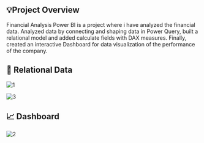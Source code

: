 ## 💡Project Overview 
Financial Analysis Power BI is a project where i have analyzed the financial data. Analyzed data by connecting and shaping data in Power Query, built a relational model and added calculate fields with DAX measures. Finally, created an interactive Dashboard for data visualization of the performance of the company.
## 🔗 Relational Data
![1](https://github.com/Mayuur25/Financial-Analysis/assets/129951344/5b069f2b-bb50-4f5f-a78d-561c5dbab687)

![3](https://github.com/Mayuur25/Financial-Analysis/assets/129951344/55063ef0-52ae-4437-97c7-f94614f76fd9)

## 📈 Dashboard
![2](https://github.com/Mayuur25/Financial-Analysis/assets/129951344/bf8043b0-1153-470b-98fc-bb884f0586c4)

